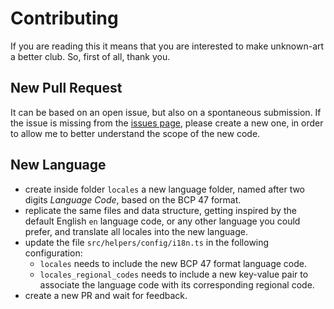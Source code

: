 # Contributing

If you are reading this it means that you are interested to make unknown-art a better club. So, first of all, thank you.

## New Pull Request

It can be based on an open issue, but also on a spontaneous submission. If the issue is missing from the [issues page](https://github.com/silversonicaxel/unknown-art/issues), please create a new one, in order to allow me to better understand the scope of the new code.

## New Language

- create inside folder `locales` a new language folder, named after two digits _Language Code_, based on the BCP 47 format.
- replicate the same files and data structure, getting inspired by the default English `en` language code, or any other language you could prefer, and translate all locales into the new language.
- update the file `src/helpers/config/i18n.ts` in the following configuration:
  - `locales` needs to include the new BCP 47 format language code.
  - `locales_regional_codes` needs to include a new key-value pair to associate the language code with its corresponding regional code.
- create a new PR and wait for feedback.
